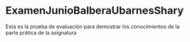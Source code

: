 # ExamenJunioBalberaUbarnesShary
 Esta es la prueba de evaluación para demostrar los conocimientos de la parte prática de la asignatura

